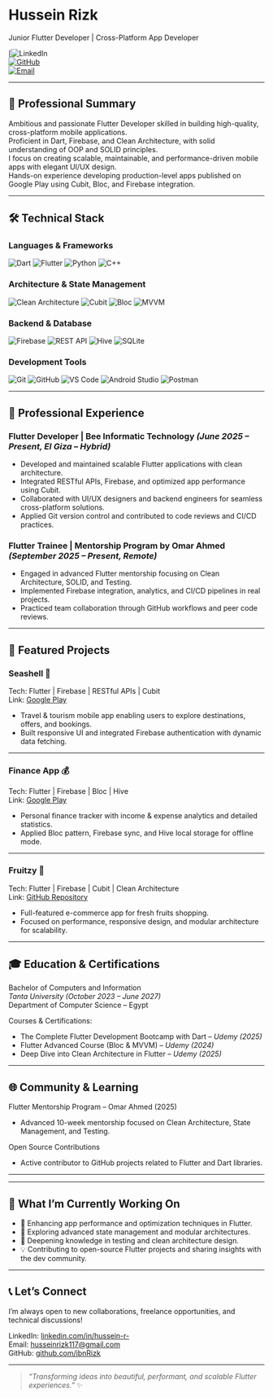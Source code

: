 # Hussein Rizk  
Junior Flutter Developer | Cross-Platform App Developer  

[![LinkedIn](https://www.linkedin.com/in/husseinrizk/)  
[![GitHub](https://img.shields.io/badge/GitHub-ibnRizk-181717?style=flat&logo=github&logoColor=white)](https://github.com/ibnRizk)  
[![Email](https://img.shields.io/badge/Email-husseinrizk117%40gmail.com-D14836?style=flat&logo=gmail&logoColor=white)](mailto:husseinrizk117@gmail.com)

---

## 🎯 Professional Summary  

Ambitious and passionate Flutter Developer skilled in building high-quality, cross-platform mobile applications.  
Proficient in Dart, Firebase, and Clean Architecture, with solid understanding of OOP and SOLID principles.  
I focus on creating scalable, maintainable, and performance-driven mobile apps with elegant UI/UX design.  
Hands-on experience developing production-level apps published on Google Play using Cubit, Bloc, and Firebase integration.  

---

## 🛠 Technical Stack  

### Languages & Frameworks  
![Dart](https://img.shields.io/badge/Dart-0175C2?style=flat&logo=dart&logoColor=white)
![Flutter](https://img.shields.io/badge/Flutter-02569B?style=flat&logo=flutter&logoColor=white)
![Python](https://img.shields.io/badge/Python-3776AB?style=flat&logo=python&logoColor=white)
![C++](https://img.shields.io/badge/C++-00599C?style=flat&logo=cplusplus&logoColor=white)

### Architecture & State Management  
![Clean Architecture](https://img.shields.io/badge/Clean%20Architecture-4CAF50?style=flat)
![Cubit](https://img.shields.io/badge/Cubit-FF6B35?style=flat)
![Bloc](https://img.shields.io/badge/BLoC-FF6B35?style=flat)
![MVVM](https://img.shields.io/badge/MVVM-9C27B0?style=flat)

### Backend & Database  
![Firebase](https://img.shields.io/badge/Firebase-FFCA28?style=flat&logo=firebase&logoColor=black)
![REST API](https://img.shields.io/badge/REST%20API-005571?style=flat)
![Hive](https://img.shields.io/badge/Hive-FF7043?style=flat)
![SQLite](https://img.shields.io/badge/SQLite-003B57?style=flat&logo=sqlite&logoColor=white)

### Development Tools  
![Git](https://img.shields.io/badge/Git-F05032?style=flat&logo=git&logoColor=white)
![GitHub](https://img.shields.io/badge/GitHub-181717?style=flat&logo=github&logoColor=white)
![VS Code](https://img.shields.io/badge/VS%20Code-007ACC?style=flat&logo=visualstudiocode&logoColor=white)
![Android Studio](https://img.shields.io/badge/Android%20Studio-3DDC84?style=flat&logo=androidstudio&logoColor=white)
![Postman](https://img.shields.io/badge/Postman-FF6C37?style=flat&logo=postman&logoColor=white)

---

## 💼 Professional Experience  

### Flutter Developer | Bee Informatic Technology *(June 2025 – Present, El Giza – Hybrid)*  
- Developed and maintained scalable Flutter applications with clean architecture.  
- Integrated RESTful APIs, Firebase, and optimized app performance using Cubit.  
- Collaborated with UI/UX designers and backend engineers for seamless cross-platform solutions.  
- Applied Git version control and contributed to code reviews and CI/CD practices.  

### Flutter Trainee | Mentorship Program by Omar Ahmed *(September 2025 – Present, Remote)*  
- Engaged in advanced Flutter mentorship focusing on Clean Architecture, SOLID, and Testing.  
- Implemented Firebase integration, analytics, and CI/CD pipelines in real projects.  
- Practiced team collaboration through GitHub workflows and peer code reviews.  

---

## 🚀 Featured Projects  

### Seashell 🌊  
Tech: Flutter | Firebase | RESTful APIs | Cubit  
Link: [Google Play](https://play.google.com/store/apps/details?id=com.bit.seashell)  
- Travel & tourism mobile app enabling users to explore destinations, offers, and bookings.  
- Built responsive UI and integrated Firebase authentication with dynamic data fetching.  

---
### Finance App 💰  
Tech: Flutter | Firebase | Bloc | Hive  
Link: [Google Play](https://play.google.com/store/apps/details?id=org.twoaxis.finance)  
- Personal finance tracker with income & expense analytics and detailed statistics.  
- Applied Bloc pattern, Firebase sync, and Hive local storage for offline mode.  

---

### Fruitzy 🍎  
Tech: Flutter | Firebase | Cubit | Clean Architecture  
Link: [GitHub Repository](https://github.com/ibnRizk/fruitzy)  
- Full-featured e-commerce app for fresh fruits shopping.  
- Focused on performance, responsive design, and modular architecture for scalability.  

---

## 🎓 Education & Certifications  

Bachelor of Computers and Information  
*Tanta University (October 2023 – June 2027)*  
Department of Computer Science – Egypt  

Courses & Certifications:  
- The Complete Flutter Development Bootcamp with Dart – *Udemy (2025)*  
- Flutter Advanced Course (Bloc & MVVM) – *Udemy (2024)*  
- Deep Dive into Clean Architecture in Flutter – *Udemy (2025)*  

---

## 🌐 Community & Learning  

Flutter Mentorship Program – Omar Ahmed (2025)  
- Advanced 10-week mentorship focused on Clean Architecture, State Management, and Testing.  

Open Source Contributions  
- Active contributor to GitHub projects related to Flutter and Dart libraries.  

---

---

## 🎯 What I’m Currently Working On  

- 🚀 Enhancing app performance and optimization techniques in Flutter.  
- 🧩 Exploring advanced state management and modular architectures.  
- 🧠 Deepening knowledge in testing and clean architecture design.  
- 💡 Contributing to open-source Flutter projects and sharing insights with the dev community.  

---

## 📞 Let’s Connect  

I’m always open to new collaborations, freelance opportunities, and technical discussions!  

LinkedIn: [linkedin.com/in/hussein-r-](https://www.linkedin.com/in/husseinrizk/)  
Email: [husseinrizk117@gmail.com](mailto:husseinrizk117@gmail.com)  
GitHub: [github.com/ibnRizk](https://github.com/ibnRizk)

---

> *“Transforming ideas into beautiful, performant, and scalable Flutter experiences.”* ✨
